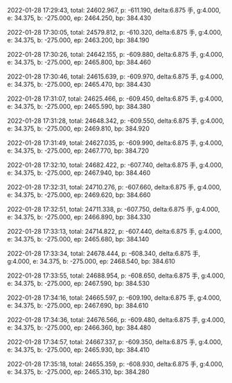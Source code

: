 2022-01-28 17:29:43, total: 24602.967, p: -611.190, delta:6.875 手, g:4.000, e: 34.375, b: -275.000, ep: 2464.250, bp: 384.430

2022-01-28 17:30:05, total: 24579.812, p: -610.320, delta:6.875 手, g:4.000, e: 34.375, b: -275.000, ep: 2463.200, bp: 384.190

2022-01-28 17:30:26, total: 24642.155, p: -609.880, delta:6.875 手, g:4.000, e: 34.375, b: -275.000, ep: 2465.800, bp: 384.460

2022-01-28 17:30:46, total: 24615.639, p: -609.970, delta:6.875 手, g:4.000, e: 34.375, b: -275.000, ep: 2465.470, bp: 384.430

2022-01-28 17:31:07, total: 24625.466, p: -609.450, delta:6.875 手, g:4.000, e: 34.375, b: -275.000, ep: 2465.590, bp: 384.380

2022-01-28 17:31:28, total: 24648.342, p: -609.550, delta:6.875 手, g:4.000, e: 34.375, b: -275.000, ep: 2469.810, bp: 384.920

2022-01-28 17:31:49, total: 24627.035, p: -609.990, delta:6.875 手, g:4.000, e: 34.375, b: -275.000, ep: 2467.770, bp: 384.720

2022-01-28 17:32:10, total: 24682.422, p: -607.740, delta:6.875 手, g:4.000, e: 34.375, b: -275.000, ep: 2467.940, bp: 384.460

2022-01-28 17:32:31, total: 24710.276, p: -607.660, delta:6.875 手, g:4.000, e: 34.375, b: -275.000, ep: 2469.620, bp: 384.660

2022-01-28 17:32:51, total: 24711.338, p: -607.750, delta:6.875 手, g:4.000, e: 34.375, b: -275.000, ep: 2466.890, bp: 384.330

2022-01-28 17:33:13, total: 24714.822, p: -607.440, delta:6.875 手, g:4.000, e: 34.375, b: -275.000, ep: 2465.680, bp: 384.140

2022-01-28 17:33:34, total: 24678.444, p: -608.340, delta:6.875 手, g:4.000, e: 34.375, b: -275.000, ep: 2468.540, bp: 384.610

2022-01-28 17:33:55, total: 24688.954, p: -608.650, delta:6.875 手, g:4.000, e: 34.375, b: -275.000, ep: 2467.590, bp: 384.530

2022-01-28 17:34:16, total: 24665.597, p: -609.190, delta:6.875 手, g:4.000, e: 34.375, b: -275.000, ep: 2467.690, bp: 384.610

2022-01-28 17:34:36, total: 24676.566, p: -609.480, delta:6.875 手, g:4.000, e: 34.375, b: -275.000, ep: 2466.360, bp: 384.480

2022-01-28 17:34:57, total: 24667.337, p: -609.350, delta:6.875 手, g:4.000, e: 34.375, b: -275.000, ep: 2465.930, bp: 384.410

2022-01-28 17:35:18, total: 24655.359, p: -608.930, delta:6.875 手, g:4.000, e: 34.375, b: -275.000, ep: 2465.310, bp: 384.280